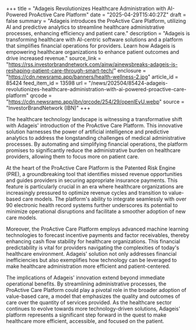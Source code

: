 +++
title = "Adageis Revolutionizes Healthcare Administration with AI-Powered ProActive Care Platform"
date = "2025-04-29T15:40:27Z"
draft = false
summary = "Adageis introduces the ProActive Care Platform, utilizing AI and predictive analytics to streamline healthcare administrative processes, enhancing efficiency and patient care."
description = "Adageis is transforming healthcare with AI-centric software solutions and a platform that simplifies financial operations for providers. Learn how Adageis is empowering healthcare organizations to enhance patient outcomes and drive increased revenue."
source_link = "https://rss.investorbrandnetwork.com/ainw/ainewsbreaks-adageis-is-reshaping-patient-care-through-smart-tech/"
enclosure = "https://cdn.newsramp.app/banners/health-wellness-2.jpg"
article_id = 85424
feed_item_id = 13598
url = "/news/202504/85424-adageis-revolutionizes-healthcare-administration-with-ai-powered-proactive-care-platform"
qrcode = "https://cdn.newsramp.app/ibn/qrcode/254/29/openIEyU.webp"
source = "InvestorBrandNetwork (IBN)"
+++

<p>The healthcare technology landscape is witnessing a transformative shift with Adageis' introduction of the ProActive Care Platform. This innovative solution harnesses the power of artificial intelligence and predictive analytics to address the longstanding challenges of medical administrative processes. By automating and simplifying financial operations, the platform promises to significantly reduce the administrative burden on healthcare providers, allowing them to focus more on patient care.</p><p>At the heart of the ProActive Care Platform is the Patented Risk Engine (PRE), a groundbreaking tool that identifies missed revenue opportunities and guides providers in securing appropriate insurance payments. This feature is particularly crucial in an era where healthcare organizations are increasingly pressured to optimize revenue cycles and transition to value-based care models. The platform's ability to integrate seamlessly with over 90 electronic health record systems further underscores its potential to minimize operational disruptions and facilitate a smoother adoption of new care models.</p><p>Moreover, the ProActive Care Platform employs advanced machine learning technologies to forecast incentive payments and factor receivables, thereby enhancing cash flow stability for healthcare organizations. This financial predictability is vital for providers navigating the complexities of today's healthcare environment. Adageis' solution not only addresses financial inefficiencies but also exemplifies how technology can be leveraged to make healthcare administration more efficient and patient-centered.</p><p>The implications of Adageis' innovation extend beyond immediate operational benefits. By streamlining administrative processes, the ProActive Care Platform could play a pivotal role in the broader adoption of value-based care, a model that emphasizes the quality and outcomes of care over the quantity of services provided. As the healthcare sector continues to evolve towards more technology-driven solutions, Adageis' platform represents a significant step forward in the quest to make healthcare more efficient, accessible, and focused on the patient.</p>